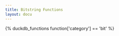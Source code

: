 ```yaml
---
title: Bitstring Functions
layout: docu
---
```


{% duckdb_functions function['category'] == 'bit' %}

